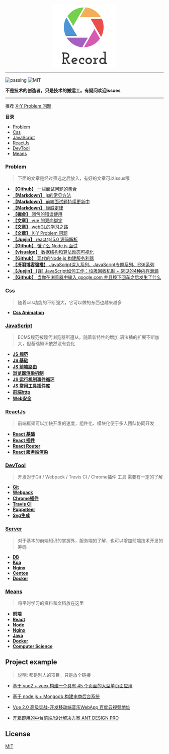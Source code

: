 <div align="center"><img src="./Img/record1.png" alt="logo" title="logo"/></div>

---

![passing](https://img.shields.io/badge/build-passing-brightgreen.svg)
![MIT](https://img.shields.io/badge/License-MIT-brightgreen.svg)

**不是技术的创造者，只是技术的搬运工。有疑问欢迎issues**

---

推荐 [X-Y Problem 问题](https://coolshell.cn/articles/10804.html)

**目录**
* [Problem](#problem)
* [Css](#css)
* [JavaScript](#javascript)
* [ReactJs](#reactjs)
* [DevTool](#devtool)
* [Means](#means)

### **Problem**

> 下面的文章是经过筛选之后放入，有好的文章可以issus哦

* [**【Github】** 一些面试问题的集合](https://github.com/EastSummer/wheel_marking/blob/master/question.md)
* [**【Markdown】** js的常见方法](./js/JsMd/js的常见方法.md)
* [**【Markdown】** 前端面试题持续更新中](https://github.com/HerryLo/Record/blob/master/js/JsMd/%E5%B8%B8%E8%A7%81%E7%9A%84%E9%9D%A2%E8%AF%95%E9%A2%98.md)
* [**【Markdown】** 康威定律](./other/康威定律.md)
* [**【掘金】** 闭包的错误使用](https://juejin.im/post/5c22f13b5188252b56273a00)
* [**【文章】** vue 的双向绑定](https://www.cnblogs.com/kidney/p/6052935.html?utm_source=gold_browser_extension)
* [**【文章】** webGL的学习之路](https://blog.csdn.net/column/details/webgl.html?&page=2)
* [**【文章】** X-Y Problem 问题](https://coolshell.cn/articles/10804.html)
* [**【Juejin】** react@15.0 源码解析](https://juejin.im/post/5983dfbcf265da3e2f7f32de)
* [**【Github】** 饿了么 Node.js 面试](https://github.com/ElemeFE/node-interview/tree/master/sections/zh-cn)
* [**【visualgo】** 数据结构和算法动态可视化](https://visualgo.net/zh)
* [**【Github】** 现代的Node.js 构建服务利器](https://i5ting.github.io/modern-nodejs/)
* [**【冴羽博客强推】** JavaScript深入系列、JavaScript专题系列、ES6系列](https://github.com/mqyqingfeng/Blog)
* [**【Juejin】** [译] JavaScript如何工作：垃圾回收机制 + 常见的4种内存泄漏](https://juejin.im/post/5ca0c8aa518825680c7cb44b)
* [**【Github】** 当你在浏览器中输入 google.com 并且按下回车之后发生了什么](https://github.com/AttemptWeb/what-happens-when-zh_CN)

### [**Css**](./css) 

> 随着css功能的不断强大，它可以做的东西也越来越多

* [**Css Animation**](https://github.com/AttemptWeb/Record/tree/master/css#CssAnimation)

### [**JavaScript**](./js) 

> ECMS规范被现代浏览器所遵从，随着新特性的增加,语法糖的扩展不断加大，但基础知识依然没有变化

* [**JS 规范**](https://github.com/AttemptWeb/Record/tree/master/js#js%E8%A7%84%E8%8C%83%E5%8F%82%E8%80%83%E5%85%BB%E6%88%90%E4%B8%80%E4%B8%AA%E5%A5%BD%E4%B9%A0%E6%83%AF)
* [**JS 基础**](https://github.com/AttemptWeb/Record/tree/master/js#js%E5%9F%BA%E7%A1%80)
* [**JS 前端路由**](https://github.com/AttemptWeb/Record/tree/master/js#js%E7%9A%84%E5%89%8D%E7%AB%AF%E8%B7%AF%E7%94%B1)
* [**浏览器渲染机制**](https://github.com/AttemptWeb/Record/tree/master/js#%E6%B5%8F%E8%A7%88%E5%99%A8%E6%B8%B2%E6%9F%93%E6%9C%BA%E5%88%B6)
* [**JS 运行机制事件循环**](https://github.com/AttemptWeb/Record/tree/master/js#js%E8%BF%90%E8%A1%8C%E6%9C%BA%E5%88%B6%E4%BA%8B%E4%BB%B6%E5%BE%AA%E7%8E%AF)
* [**JS 常用工具插件库**](https://github.com/AttemptWeb/Record/tree/master/js#js%E5%B8%B8%E7%94%A8%E5%B7%A5%E5%85%B7%E6%8F%92%E4%BB%B6%E5%BA%93)
* [**前端http**](https://github.com/AttemptWeb/Record/tree/master/js#%E5%89%8D%E7%AB%AFhttp)
* [**Web安全**](https://github.com/AttemptWeb/Record/tree/master/js#web%E5%AE%89%E5%85%A8)

### [**ReactJs**](./frame)

> 前端框架可以加快开发的速度，组件化、模块化便于多人团队协同开发

* [**React 基础**](https://github.com/AttemptWeb/Record/tree/master/frame#react%E5%9F%BA%E7%A1%80)
* [**React 插件**](https://github.com/AttemptWeb/Record/tree/master/frame#react%E6%8F%92%E4%BB%B6)
* [**React Router**](https://github.com/AttemptWeb/Record/tree/master/frame#react-router)
* [**React 服务端渲染**](https://github.com/AttemptWeb/Record/tree/master/frame#react%E6%9C%8D%E5%8A%A1%E7%AB%AF%E6%B8%B2%E6%9F%93)

### [**DevTool**](./other/devTool) 

> 开发对于Git / Webpack / Travis CI / Chrome插件 工具 需要有一定的了解

* [**Git**](https://github.com/AttemptWeb/Record/tree/master/other/devTool#git)
* [**Webpack**](https://github.com/AttemptWeb/Record/tree/master/other/devTool#webpack)
* [**Chrome插件**](https://github.com/AttemptWeb/Record/tree/master/other/devTool#chrome%E6%8F%92%E4%BB%B6)
* [**Travis CI**](https://github.com/AttemptWeb/Record/tree/master/other/devTool#travis-ci)
* [**Puppeteer**](https://github.com/AttemptWeb/Record/tree/master/other/devTool#puppeteer)
* [**Svg生成**](https://github.com/AttemptWeb/Record/tree/master/other/devTool#svg%E7%94%9F%E6%88%90)

### [**Server**](./server)

> 对于基本的前端知识的掌握外，服务端的了解，也可以增加前端技术开发的筹码

* [**DB**](https://github.com/AttemptWeb/Record/tree/master/server#DB)
* [**Koa**](https://github.com/AttemptWeb/Record/tree/master/server#Koa)
* [**Nginx**](https://github.com/AttemptWeb/Record/tree/master/server#Nginx)
* [**Centos**](https://github.com/AttemptWeb/Record/tree/master/server#Centos)
* [**Docker**](https://github.com/AttemptWeb/Record/tree/master/server#Docker)

### [**Means**](./other/learn)

> 将平时学习的资料和文档放在这里

* [**前端**](https://github.com/AttemptWeb/Record/tree/master/other/learn#%E5%89%8D%E7%AB%AF)
* [**React**](https://github.com/AttemptWeb/Record/tree/master/other/learn#react)
* [**Node**](https://github.com/AttemptWeb/Record/tree/master/other/learn#node)
* [**Nginx**](https://github.com/AttemptWeb/Record/tree/master/other/learn#nginx)
* [**Java**](https://github.com/AttemptWeb/Record/tree/master/other/learn#java)
* [**Docker**](https://github.com/AttemptWeb/Record/tree/master/other/learn#docker)
* [**Computer Science**](https://github.com/AttemptWeb/Record/tree/master/other/learn#computer-science)

## **Project example**

> 说明: 都是别人的项目，只是放个链接

* [基于 vue2 + vuex 构建一个具有 45 个页面的大型单页面应用][30]
* [基于 node.js + Mongodb 构建电商后台系统][31]
* [Vue 2.0 高级实战-开发移动端音乐WebApp 百度云视频地址][32]
* [开箱即用的中台前端/设计解决方案 ANT DESIGN PRO](https://pro.ant.design/)

  [30]: https://github.com/bailicangdu/vue2-elm
  [31]: https://github.com/bailicangdu/node-elm
  [32]: https://pan.baidu.com/s/1geQIWHt?qq-pf-to=pcqq.group&errno=0&errmsg=Auth%20Login%20Sucess&&bduss=&ssnerror=0#list/path=%2FVue%202.0%20%E9%AB%98%E7%BA%A7%E5%AE%9E%E6%88%98-%E5%BC%80%E5%8F%91%E7%A7%BB%E5%8A%A8%E7%AB%AF%E9%9F%B3%E4%B9%90WebApp
  
## License
[MIT](https://github.com/HerryLo/Record/blob/master/LICENSE)
